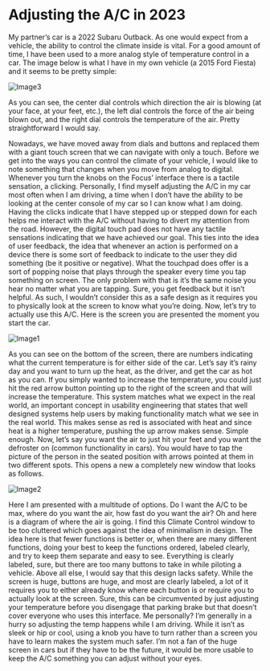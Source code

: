 # Adjusting the A/C in 2023

My partner’s car is a 2022 Subaru Outback. As one would expect from a vehicle, the ability to control the climate inside is vital. For a good amount of time, I have been used to a more analog style of temperature control in a car. The image below is what I have in my own vehicle (a 2015 Ford Fiesta) and it seems to be pretty simple:

![Image3](https://user-images.githubusercontent.com/123515405/224235163-2a3cee99-ecff-4272-a17a-b2b9accea85e.jpg)


As you can see, the center dial controls which direction the air is blowing (at your face, at your feet, etc.), the left dial controls the force of the air being blown out, and the right dial controls the temperature of the air. Pretty straightforward I would say.

Nowadays, we have moved away from dials and buttons and replaced them with a giant touch screen that we can navigate with only a touch. Before we get into the ways you can control the climate of your vehicle, I would like to note something that changes when you move from analog to digital. Whenever you turn the knobs on the Focus’ interface there is a tactile sensation, a clicking. Personally, I find myself adjusting the A/C in my car most often when I am driving, a time when I don’t have the ability to be looking at the center console of my car so I can know what I am doing. Having the clicks indicate that I have stepped up or stepped down for each helps me interact with the A/C without having to divert my attention from the road. 
However, the digital touch pad does not have any tactile sensations indicating that we have achieved our goal. This ties into the idea of user feedback, the idea that whenever an action is performed on a device there is some sort of feedback to indicate to the user they did something (be it positive or negative). What the touchpad does offer is a sort of popping noise that plays through the speaker every time you tap something on screen. The only problem with that is it’s the same noise you hear no matter what you are tapping. Sure, you get feedback but it isn’t helpful. As such, I wouldn’t consider this as a safe design as it requires you to physically look at the screen to know what you’re doing.
Now, let’s try to actually use this A/C. Here is the screen you are presented the moment you start the car.

![Image1](https://user-images.githubusercontent.com/123515405/224235267-0761f86c-2c8e-4d59-ae77-ff9d83f3dd96.jpg)


As you can see on the bottom of the screen, there are numbers indicating what the current temperature is for either side of the car. Let’s say it’s rainy day and you want to turn up the heat, as the driver, and get the car as hot as you can. If you simply wanted to increase the temperature, you could just hit the red arrow button pointing up to the right of the screen and that will increase the temperature. This system matches what we expect in the real world, an important concept in usability engineering that states that well designed systems help users by making functionality match what we see in the real world. This makes sense as red is associated with heat and since heat is a higher temperature, pushing the up arrow makes sense. Simple enough.
Now, let’s say you want the air to just hit your feet and you want the defroster on (common functionality in cars). You would have to tap the picture of the person in the seated position with arrows pointed at them in two different spots. This opens a new a completely new window that looks as follows.

![Image2](https://user-images.githubusercontent.com/123515405/224235288-1adb2256-60ca-4415-af67-eae34c7f3810.jpg)


Here I am presented with a multitude of options. Do I want the A/C to be max, where do you want the air, how fast do you want the air? Oh and here is a diagram of where the air is going. I find this Climate Control window to be too cluttered which goes against the idea of minimalism in design. The idea here is that fewer functions is better or, when there are many different functions, doing your best to keep the functions ordered, labeled clearly, and try to keep them separate and easy to see. Everything is clearly labeled, sure, but there are too many buttons to take in while piloting a vehicle. 
Above all else, I would say that this design lacks safety. While the screen is huge, buttons are huge, and most are clearly labeled, a lot of it requires you to either already know where each button is or require you to actually look at the screen. Sure, this can be circumvented by just adjusting your temperature before you disengage that parking brake but that doesn’t cover everyone who uses this interface. Me personally? I’m generally in a hurry so adjusting the temp happens while I am driving. While it isn’t as sleek or hip or cool, using a knob you have to turn rather than a screen you have to learn makes the system much safer. I’m not a fan of the huge screen in cars but if they have to be the future, it would be more usable to keep the A/C something you can adjust without your eyes.

